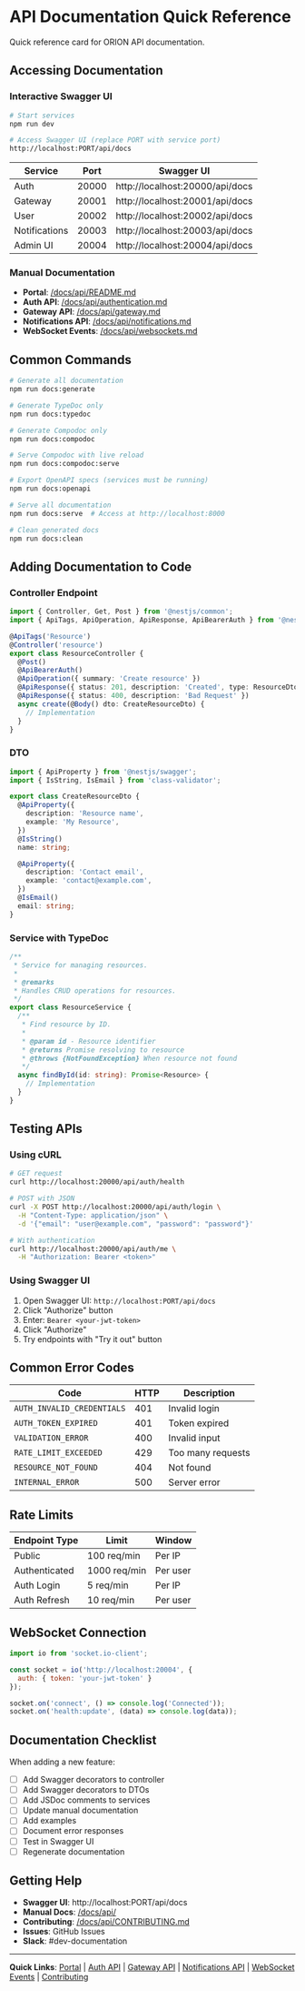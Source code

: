 # API Documentation Quick Reference

Quick reference card for ORION API documentation.

## Accessing Documentation

### Interactive Swagger UI

```bash
# Start services
npm run dev

# Access Swagger UI (replace PORT with service port)
http://localhost:PORT/api/docs
```

| Service | Port | Swagger UI |
|---------|------|------------|
| Auth | 20000 | http://localhost:20000/api/docs |
| Gateway | 20001 | http://localhost:20001/api/docs |
| User | 20002 | http://localhost:20002/api/docs |
| Notifications | 20003 | http://localhost:20003/api/docs |
| Admin UI | 20004 | http://localhost:20004/api/docs |

### Manual Documentation

- **Portal**: [/docs/api/README.md](./README.md)
- **Auth API**: [/docs/api/authentication.md](./authentication.md)
- **Gateway API**: [/docs/api/gateway.md](./gateway.md)
- **Notifications API**: [/docs/api/notifications.md](./notifications.md)
- **WebSocket Events**: [/docs/api/websockets.md](./websockets.md)

## Common Commands

```bash
# Generate all documentation
npm run docs:generate

# Generate TypeDoc only
npm run docs:typedoc

# Generate Compodoc only
npm run docs:compodoc

# Serve Compodoc with live reload
npm run docs:compodoc:serve

# Export OpenAPI specs (services must be running)
npm run docs:openapi

# Serve all documentation
npm run docs:serve  # Access at http://localhost:8000

# Clean generated docs
npm run docs:clean
```

## Adding Documentation to Code

### Controller Endpoint

```typescript
import { Controller, Get, Post } from '@nestjs/common';
import { ApiTags, ApiOperation, ApiResponse, ApiBearerAuth } from '@nestjs/swagger';

@ApiTags('Resource')
@Controller('resource')
export class ResourceController {
  @Post()
  @ApiBearerAuth()
  @ApiOperation({ summary: 'Create resource' })
  @ApiResponse({ status: 201, description: 'Created', type: ResourceDto })
  @ApiResponse({ status: 400, description: 'Bad Request' })
  async create(@Body() dto: CreateResourceDto) {
    // Implementation
  }
}
```

### DTO

```typescript
import { ApiProperty } from '@nestjs/swagger';
import { IsString, IsEmail } from 'class-validator';

export class CreateResourceDto {
  @ApiProperty({
    description: 'Resource name',
    example: 'My Resource',
  })
  @IsString()
  name: string;

  @ApiProperty({
    description: 'Contact email',
    example: 'contact@example.com',
  })
  @IsEmail()
  email: string;
}
```

### Service with TypeDoc

```typescript
/**
 * Service for managing resources.
 *
 * @remarks
 * Handles CRUD operations for resources.
 */
export class ResourceService {
  /**
   * Find resource by ID.
   *
   * @param id - Resource identifier
   * @returns Promise resolving to resource
   * @throws {NotFoundException} When resource not found
   */
  async findById(id: string): Promise<Resource> {
    // Implementation
  }
}
```

## Testing APIs

### Using cURL

```bash
# GET request
curl http://localhost:20000/api/auth/health

# POST with JSON
curl -X POST http://localhost:20000/api/auth/login \
  -H "Content-Type: application/json" \
  -d '{"email": "user@example.com", "password": "password"}'

# With authentication
curl http://localhost:20000/api/auth/me \
  -H "Authorization: Bearer <token>"
```

### Using Swagger UI

1. Open Swagger UI: `http://localhost:PORT/api/docs`
2. Click "Authorize" button
3. Enter: `Bearer <your-jwt-token>`
4. Click "Authorize"
5. Try endpoints with "Try it out" button

## Common Error Codes

| Code | HTTP | Description |
|------|------|-------------|
| `AUTH_INVALID_CREDENTIALS` | 401 | Invalid login |
| `AUTH_TOKEN_EXPIRED` | 401 | Token expired |
| `VALIDATION_ERROR` | 400 | Invalid input |
| `RATE_LIMIT_EXCEEDED` | 429 | Too many requests |
| `RESOURCE_NOT_FOUND` | 404 | Not found |
| `INTERNAL_ERROR` | 500 | Server error |

## Rate Limits

| Endpoint Type | Limit | Window |
|---------------|-------|--------|
| Public | 100 req/min | Per IP |
| Authenticated | 1000 req/min | Per user |
| Auth Login | 5 req/min | Per IP |
| Auth Refresh | 10 req/min | Per user |

## WebSocket Connection

```javascript
import io from 'socket.io-client';

const socket = io('http://localhost:20004', {
  auth: { token: 'your-jwt-token' }
});

socket.on('connect', () => console.log('Connected'));
socket.on('health:update', (data) => console.log(data));
```

## Documentation Checklist

When adding a new feature:

- [ ] Add Swagger decorators to controller
- [ ] Add Swagger decorators to DTOs
- [ ] Add JSDoc comments to services
- [ ] Update manual documentation
- [ ] Add examples
- [ ] Document error responses
- [ ] Test in Swagger UI
- [ ] Regenerate documentation

## Getting Help

- **Swagger UI**: http://localhost:PORT/api/docs
- **Manual Docs**: [/docs/api/](./README.md)
- **Contributing**: [/docs/api/CONTRIBUTING.md](./CONTRIBUTING.md)
- **Issues**: GitHub Issues
- **Slack**: #dev-documentation

---

**Quick Links**:
[Portal](./README.md) |
[Auth API](./authentication.md) |
[Gateway API](./gateway.md) |
[Notifications API](./notifications.md) |
[WebSocket Events](./websockets.md) |
[Contributing](./CONTRIBUTING.md)
